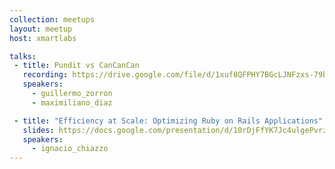 ```yaml
---
collection: meetups
layout: meetup
host: xmartlabs

talks:
 - title: Pundit vs CanCanCan
   recording: https://drive.google.com/file/d/1xuf8QFPHY7BGcLJNFzxs-79byaTamGJg/preview
   speakers:
     - guillermo_zorron
     - maximiliano_diaz

 - title: "Efficiency at Scale: Optimizing Ruby on Rails Applications"
   slides: https://docs.google.com/presentation/d/10rDjFfYK7Jc4ulgePvrzriN--siFqHqM/embed
   speakers:
     - ignacio_chiazzo
---
```

